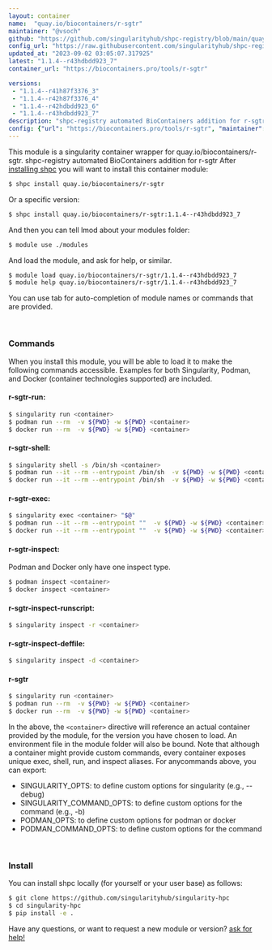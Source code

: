 ```yaml
---
layout: container
name:  "quay.io/biocontainers/r-sgtr"
maintainer: "@vsoch"
github: "https://github.com/singularityhub/shpc-registry/blob/main/quay.io/biocontainers/r-sgtr/container.yaml"
config_url: "https://raw.githubusercontent.com/singularityhub/shpc-registry/main/quay.io/biocontainers/r-sgtr/container.yaml"
updated_at: "2023-09-02 03:05:07.317925"
latest: "1.1.4--r43hdbdd923_7"
container_url: "https://biocontainers.pro/tools/r-sgtr"

versions:
 - "1.1.4--r41h87f3376_3"
 - "1.1.4--r42h87f3376_4"
 - "1.1.4--r42hdbdd923_6"
 - "1.1.4--r43hdbdd923_7"
description: "shpc-registry automated BioContainers addition for r-sgtr"
config: {"url": "https://biocontainers.pro/tools/r-sgtr", "maintainer": "@vsoch", "description": "shpc-registry automated BioContainers addition for r-sgtr", "latest": {"1.1.4--r43hdbdd923_7": "sha256:c33b0ae22e34c4e704f780059554ae9f3131f0b7cc457629b8a8299516db13d4"}, "tags": {"1.1.4--r41h87f3376_3": "sha256:7e1fd32eed4791e3467a5dee6917694b9f49b8149f5b4dddec0a28a515e5a9b1", "1.1.4--r42h87f3376_4": "sha256:d468226b192eff5e805cfc6aeeec4ad7fb523dcb03f9f0b3efb370deaa006748", "1.1.4--r42hdbdd923_6": "sha256:11cc1c1339ef77c123a288c0cfe3d4747f729498cf6e28d764a1aadf1b4141fd", "1.1.4--r43hdbdd923_7": "sha256:c33b0ae22e34c4e704f780059554ae9f3131f0b7cc457629b8a8299516db13d4"}, "docker": "quay.io/biocontainers/r-sgtr"}
---
```


This module is a singularity container wrapper for quay.io/biocontainers/r-sgtr.
shpc-registry automated BioContainers addition for r-sgtr
After [installing shpc](#install) you will want to install this container module:


```bash
$ shpc install quay.io/biocontainers/r-sgtr
```

Or a specific version:

```bash
$ shpc install quay.io/biocontainers/r-sgtr:1.1.4--r43hdbdd923_7
```

And then you can tell lmod about your modules folder:

```bash
$ module use ./modules
```

And load the module, and ask for help, or similar.

```bash
$ module load quay.io/biocontainers/r-sgtr/1.1.4--r43hdbdd923_7
$ module help quay.io/biocontainers/r-sgtr/1.1.4--r43hdbdd923_7
```

You can use tab for auto-completion of module names or commands that are provided.

<br>

### Commands

When you install this module, you will be able to load it to make the following commands accessible.
Examples for both Singularity, Podman, and Docker (container technologies supported) are included.

#### r-sgtr-run:

```bash
$ singularity run <container>
$ podman run --rm  -v ${PWD} -w ${PWD} <container>
$ docker run --rm  -v ${PWD} -w ${PWD} <container>
```

#### r-sgtr-shell:

```bash
$ singularity shell -s /bin/sh <container>
$ podman run --it --rm --entrypoint /bin/sh  -v ${PWD} -w ${PWD} <container>
$ docker run --it --rm --entrypoint /bin/sh  -v ${PWD} -w ${PWD} <container>
```

#### r-sgtr-exec:

```bash
$ singularity exec <container> "$@"
$ podman run --it --rm --entrypoint ""  -v ${PWD} -w ${PWD} <container> "$@"
$ docker run --it --rm --entrypoint ""  -v ${PWD} -w ${PWD} <container> "$@"
```

#### r-sgtr-inspect:

Podman and Docker only have one inspect type.

```bash
$ podman inspect <container>
$ docker inspect <container>
```

#### r-sgtr-inspect-runscript:

```bash
$ singularity inspect -r <container>
```

#### r-sgtr-inspect-deffile:

```bash
$ singularity inspect -d <container>
```



#### r-sgtr

```bash
$ singularity run <container>
$ podman run --rm  -v ${PWD} -w ${PWD} <container>
$ docker run --rm  -v ${PWD} -w ${PWD} <container>
```


In the above, the `<container>` directive will reference an actual container provided
by the module, for the version you have chosen to load. An environment file in the
module folder will also be bound. Note that although a container
might provide custom commands, every container exposes unique exec, shell, run, and
inspect aliases. For anycommands above, you can export:

 - SINGULARITY_OPTS: to define custom options for singularity (e.g., --debug)
 - SINGULARITY_COMMAND_OPTS: to define custom options for the command (e.g., -b)
 - PODMAN_OPTS: to define custom options for podman or docker
 - PODMAN_COMMAND_OPTS: to define custom options for the command

<br>

### Install

You can install shpc locally (for yourself or your user base) as follows:

```bash
$ git clone https://github.com/singularityhub/singularity-hpc
$ cd singularity-hpc
$ pip install -e .
```

Have any questions, or want to request a new module or version? [ask for help!](https://github.com/singularityhub/singularity-hpc/issues)